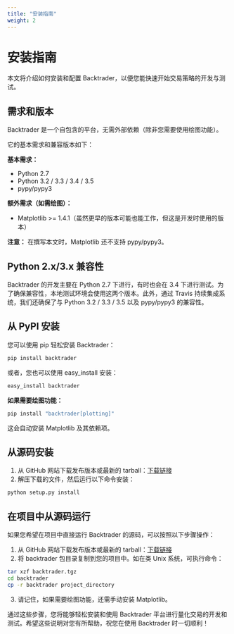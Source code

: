 ```yaml
---
title: "安装指南"
weight: 2
---
```


# 安装指南

本文将介绍如何安装和配置 Backtrader，以便您能快速开始交易策略的开发与测试。

## 需求和版本

Backtrader 是一个自包含的平台，无需外部依赖（除非您需要使用绘图功能）。

它的基本需求和兼容版本如下：

**基本需求：**

- Python 2.7
- Python 3.2 / 3.3 / 3.4 / 3.5
- pypy/pypy3

**额外需求（如需绘图）：**

- Matplotlib >= 1.4.1（虽然更早的版本可能也能工作，但这是开发时使用的版本）

**注意：** 在撰写本文时，Matplotlib 还不支持 pypy/pypy3。

## Python 2.x/3.x 兼容性

Backtrader 的开发主要在 Python 2.7 下进行，有时也会在 3.4 下进行测试。为了确保兼容性，本地测试环境会使用这两个版本。此外，通过 Travis 持续集成系统，我们还确保了与 Python 3.2 / 3.3 / 3.5 以及 pypy/pypy3 的兼容性。

## 从 PyPI 安装

您可以使用 pip 轻松安装 Backtrader：
```bash
pip install backtrader
```

或者，您也可以使用 easy_install 安装：
```bash
easy_install backtrader
```

**如果需要绘图功能：**
```bash
pip install "backtrader[plotting]"
```
这会自动安装 Matplotlib 及其依赖项。

## 从源码安装

1. 从 GitHub 网站下载发布版本或最新的 tarball：[下载链接](https://github.com/mementum/backtrader)
2. 解压下载的文件，然后运行以下命令安装：
```bash
python setup.py install
```

## 在项目中从源码运行

如果您希望在项目中直接运行 Backtrader 的源码，可以按照以下步骤操作：

1. 从 GitHub 网站下载发布版本或最新的 tarball：[下载链接](https://github.com/mementum/backtrader)
2. 将 backtrader 包目录复制到您的项目中。如在类 Unix 系统，可执行命令：
```bash
tar xzf backtrader.tgz
cd backtrader
cp -r backtrader project_directory
```
3. 请记住，如果需要绘图功能，还需手动安装 Matplotlib。

通过这些步骤，您将能够轻松安装和使用 Backtrader 平台进行量化交易的开发和测试。希望这些说明对您有所帮助，祝您在使用 Backtrader 时一切顺利！
